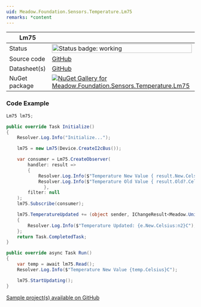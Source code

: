 ```yaml
---
uid: Meadow.Foundation.Sensors.Temperature.Lm75
remarks: *content
---
```


| Lm75 | |
|--------|--------|
| Status | <img src="https://img.shields.io/badge/Working-brightgreen" style="width: auto; height: -webkit-fill-available;" alt="Status badge: working" /> |
| Source code | [GitHub](https://github.com/WildernessLabs/Meadow.Foundation/tree/main/Source/Meadow.Foundation.Peripherals/Sensors.Temperature.Lm75) |
| Datasheet(s) | [GitHub](https://github.com/WildernessLabs/Meadow.Foundation/tree/main/Source/Meadow.Foundation.Peripherals/Sensors.Temperature.Lm75/Datasheet) |
| NuGet package | <a href="https://www.nuget.org/packages/Meadow.Foundation.Sensors.Temperature.Lm75/" target="_blank"><img src="https://img.shields.io/nuget/v/Meadow.Foundation.Sensors.Temperature.Lm75.svg?label=Meadow.Foundation.Sensors.Temperature.Lm75" alt="NuGet Gallery for Meadow.Foundation.Sensors.Temperature.Lm75" /></a> |

### Code Example

```csharp
Lm75 lm75;

public override Task Initialize()
{
    Resolver.Log.Info("Initialize...");

    lm75 = new Lm75(Device.CreateI2cBus());

    var consumer = Lm75.CreateObserver(
        handler: result =>
        {
            Resolver.Log.Info($"Temperature New Value { result.New.Celsius}C");
            Resolver.Log.Info($"Temperature Old Value { result.Old?.Celsius}C");
              },
        filter: null
    );
    lm75.Subscribe(consumer);

    lm75.TemperatureUpdated += (object sender, IChangeResult<Meadow.Units.Temperature> e) =>
    {
        Resolver.Log.Info($"Temperature Updated: {e.New.Celsius:n2}C");
    };
    return Task.CompletedTask;
}

public override async Task Run()
{
    var temp = await lm75.Read();
    Resolver.Log.Info($"Temperature New Value {temp.Celsius}C");

    lm75.StartUpdating();
}

```

[Sample project(s) available on GitHub](https://github.com/WildernessLabs/Meadow.Foundation/tree/main/Source/Meadow.Foundation.Peripherals/Sensors.Temperature.Lm75/Samples/Lm75_Sample)

